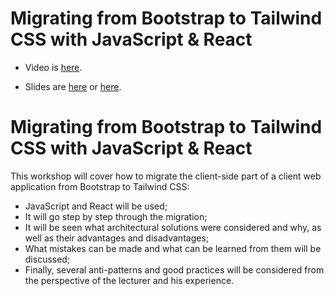 # Migrating from Bootstrap to Tailwind CSS with JavaScript & React

- Video is [here](https://softuni.bg/trainings/4122/migrating-from-bootstrap-to-tailwind-css-with-javascript-and-react).

- Slides are [here](https://softuni.bg/trainings/4122/migrating-from-bootstrap-to-tailwind-css-with-javascript-and-react) or [here](migrating-from-bootstrap-to-tailwind-css-with-javascript-react-softuni-2023.pdf).

# Migrating from Bootstrap to Tailwind CSS with JavaScript & React

This workshop will cover how to migrate the client-side part of a client web application from Bootstrap to Tailwind CSS:

- JavaScript and React will be used;
- It will go step by step through the migration;
- It will be seen what architectural solutions were considered and why, as well as their advantages and disadvantages;
- What mistakes can be made and what can be learned from them will be discussed;
- Finally, several anti-patterns and good practices will be considered from the perspective of the lecturer and his experience.
